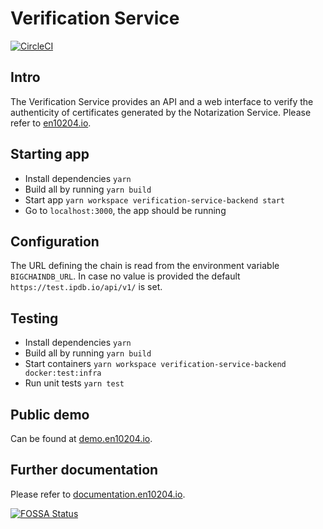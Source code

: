 # Verification Service
[![CircleCI](https://circleci.com/gh/steelbutsmart/steelbutsmart-mvp/tree/master.svg?style=svg&circle-token=7257289c6f3dad71f2d42e30c8883ec04fc571fd)](https://circleci.com/gh/steelbutsmart/steelbutsmart-mvp/tree/master)

## Intro
The Verification Service provides an API and a web interface to verify the authenticity of certificates generated by the Notarization Service. Please refer to  [en10204.io](https://en10204.io).

## Starting app
* Install dependencies `yarn`
* Build all by running `yarn build`
* Start app `yarn workspace verification-service-backend start`
* Go to `localhost:3000`, the app should be running

## Configuration
The URL defining the chain is read from the environment variable `BIGCHAINDB_URL`. In case no value is provided the default `https://test.ipdb.io/api/v1/` is set.

## Testing
* Install dependencies `yarn`
* Build all by running `yarn build`
* Start containers `yarn workspace verification-service-backend docker:test:infra`
* Run unit tests `yarn test`

## Public demo
Can be found at [demo.en10204.io](https://demo.en10204.io).

## Further documentation
Please refer to [documentation.en10204.io](https://documentation.en10204.io).

[![FOSSA Status](https://app.fossa.com/api/projects/git%2Bgithub.com%2Fs1seven%2Fverification-service.svg?type=shield)](https://app.fossa.com/projects/git%2Bgithub.com%2Fs1seven%2Fverification-service?ref=badge_shield)


